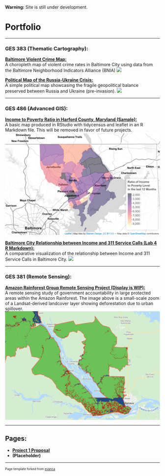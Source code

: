 **Warning:** Site is still under development.

# Portfolio

---

### GES  383  (Thematic  Cartography): 

**[Baltimore Violent Crime Map:](/Project383.2/index)** <br>
A choropleth map of violent crime rates in Baltimore City using data from the Baltimore Neighborhood Indicators Alliance (BNIA)
[<img src="Project383.2/Lab3ges383.svg?raw=true"/>](/Project383.2/index)

**[Political Map of the Russia-Ukraine Crisis:](/Project383/index)** <br>
A simple political map showcasing the fragile geopolitical balance preserved between Russia and Ukraine (pre-invasion).
[<img src="Project383/ukrainerussiaMAP.svg?raw=true"/>](/Project383/index)

---

### GES  486  (Advanced  GIS): 

**[Income to Poverty Ratio in Harford County, Maryland (Sample):](/Project486.1/index)** <br>
A basic map produced in RStudio with tidycensus and leaflet in an R Markdown file. This will be removed in favor of future projects.
[<img src="Project486.1/Screen Shot 2022-02-21 at 10.09.36 PM.png?raw=true"/>](/Project486.1/index)

**[Baltimore City Relationship between Income and 311 Service Calls (Lab 4 R Markdown):](/Project486.2/index)** <br>
A comparative visualization of the relationship between Income and 311 Service Calls in Baltimore City.
[<img src="Project486.2/BCityRelat.png?raw=true"/>](/Project486.2/index)

---

### GES  381  (Remote  Sensing): 

**[Amazon Rainforest Group Remote Sensing Project (Display is WIP):](/Project381/index)** <br>
A remote sensing study of government accountability in large protected areas within the Amazon Rainforest. The image above is a small-scale zoom of a Landsat-derived landcover layer showing deforestation due to urban spillover.
[<img src="Project381/Screen Shot 2022-02-14 at 11.14.42 PM.png?raw=true"/>](/Project381/index)

---

## Pages:

- **[Project 1 Proposal](/project1_486/P1Proposal)**
- **(Placeholder)**

---
<p style="font-size:10px">Page template forked from <a href="https://github.com/evanca/quick-portfolio">evanca</a></p>
<!-- Remove above link if you don't want to attibute -->
